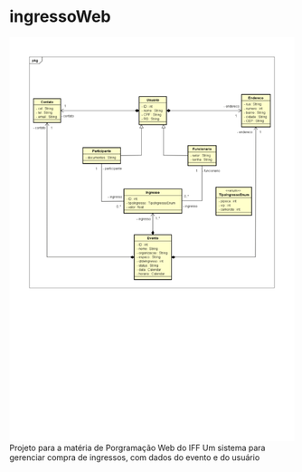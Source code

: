 # ingressoWeb
<div align="center">
  <img src="Diagrama de Classes.png" >
</div>
Projeto para a matéria de Porgramação Web do IFF
Um sistema para gerenciar compra de ingressos, com dados do evento e do usuário
